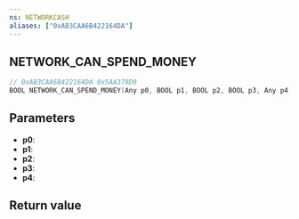 ```yaml
---
ns: NETWORKCASH
aliases: ["0xAB3CAA6B422164DA"]
---
```

## NETWORK_CAN_SPEND_MONEY

```c
// 0xAB3CAA6B422164DA 0x5AA379D9
BOOL NETWORK_CAN_SPEND_MONEY(Any p0, BOOL p1, BOOL p2, BOOL p3, Any p4);
```


## Parameters
* **p0**: 
* **p1**: 
* **p2**: 
* **p3**: 
* **p4**: 

## Return value
